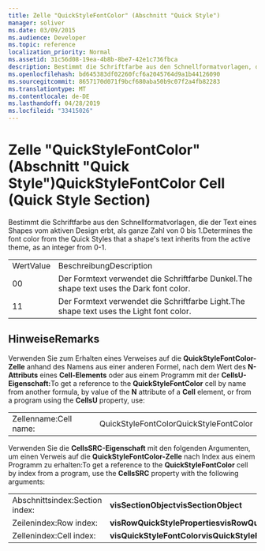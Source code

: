 ```yaml
---
title: Zelle "QuickStyleFontColor" (Abschnitt "Quick Style")
manager: soliver
ms.date: 03/09/2015
ms.audience: Developer
ms.topic: reference
localization_priority: Normal
ms.assetid: 31c56d08-19ea-4b8b-8be7-42e1c736fbca
description: Bestimmt die Schriftfarbe aus den Schnellformatvorlagen, die der Text eines Shapes vom aktiven Design erbt, als ganze Zahl von 0 bis 1.
ms.openlocfilehash: bd645383df02260fcf6a2045764d9a1b44126090
ms.sourcegitcommit: 8657170d071f9bcf680aba50b9c07f2a4fb82283
ms.translationtype: MT
ms.contentlocale: de-DE
ms.lasthandoff: 04/28/2019
ms.locfileid: "33415026"
---
```

# <a name="quickstylefontcolor-cell-quick-style-section"></a><span data-ttu-id="437da-103">Zelle "QuickStyleFontColor" (Abschnitt "Quick Style")</span><span class="sxs-lookup"><span data-stu-id="437da-103">QuickStyleFontColor Cell (Quick Style Section)</span></span>

<span data-ttu-id="437da-104">Bestimmt die Schriftfarbe aus den Schnellformatvorlagen, die der Text eines Shapes vom aktiven Design erbt, als ganze Zahl von 0 bis 1.</span><span class="sxs-lookup"><span data-stu-id="437da-104">Determines the font color from the Quick Styles that a shape's text inherits from the active theme, as an integer from 0-1.</span></span> 
  
|||
|:-----|:-----|
|<span data-ttu-id="437da-105">Wert</span><span class="sxs-lookup"><span data-stu-id="437da-105">Value</span></span>  <br/> |<span data-ttu-id="437da-106">Beschreibung</span><span class="sxs-lookup"><span data-stu-id="437da-106">Description</span></span>  <br/> |
|<span data-ttu-id="437da-107">0</span><span class="sxs-lookup"><span data-stu-id="437da-107">0</span></span>  <br/> |<span data-ttu-id="437da-108">Der Formtext verwendet die Schriftfarbe Dunkel.</span><span class="sxs-lookup"><span data-stu-id="437da-108">The shape text uses the Dark font color.</span></span>  <br/> |
|<span data-ttu-id="437da-109">1</span><span class="sxs-lookup"><span data-stu-id="437da-109">1</span></span>  <br/> |<span data-ttu-id="437da-110">Der Formtext verwendet die Schriftfarbe Light.</span><span class="sxs-lookup"><span data-stu-id="437da-110">The shape text uses the Light font color.</span></span>  <br/> |
   
## <a name="remarks"></a><span data-ttu-id="437da-111">Hinweise</span><span class="sxs-lookup"><span data-stu-id="437da-111">Remarks</span></span>

<span data-ttu-id="437da-112">Verwenden Sie zum Erhalten eines Verweises auf die **QuickStyleFontColor-Zelle** anhand des Namens aus einer anderen Formel, nach dem Wert des **N-Attributs** eines **Cell-Elements** oder aus einem Programm mit der **CellsU-Eigenschaft:**</span><span class="sxs-lookup"><span data-stu-id="437da-112">To get a reference to the **QuickStyleFontColor** cell by name from another formula, by value of the **N** attribute of a **Cell** element, or from a program using the **CellsU** property, use:</span></span> 
  
|||
|:-----|:-----|
| <span data-ttu-id="437da-113">Zellenname:</span><span class="sxs-lookup"><span data-stu-id="437da-113">Cell name:</span></span>  <br/> | <span data-ttu-id="437da-114">QuickStyleFontColor</span><span class="sxs-lookup"><span data-stu-id="437da-114">QuickStyleFontColor</span></span>  <br/> |
   
<span data-ttu-id="437da-115">Verwenden Sie die **CellsSRC-Eigenschaft** mit den folgenden Argumenten, um einen Verweis auf die **QuickStyleFontColor-Zelle** nach Index aus einem Programm zu erhalten:</span><span class="sxs-lookup"><span data-stu-id="437da-115">To get a reference to the **QuickStyleFontColor** cell by index from a program, use the **CellsSRC** property with the following arguments:</span></span> 
  
|||
|:-----|:-----|
| <span data-ttu-id="437da-116">Abschnittsindex:</span><span class="sxs-lookup"><span data-stu-id="437da-116">Section index:</span></span>  <br/> |<span data-ttu-id="437da-117">**visSectionObject**</span><span class="sxs-lookup"><span data-stu-id="437da-117">**visSectionObject**</span></span> <br/> |
| <span data-ttu-id="437da-118">Zeilenindex:</span><span class="sxs-lookup"><span data-stu-id="437da-118">Row index:</span></span>  <br/> |<span data-ttu-id="437da-119">**visRowQuickStyleProperties**</span><span class="sxs-lookup"><span data-stu-id="437da-119">**visRowQuickStyleProperties**</span></span> <br/> |
| <span data-ttu-id="437da-120">Zellenindex:</span><span class="sxs-lookup"><span data-stu-id="437da-120">Cell index:</span></span>  <br/> |<span data-ttu-id="437da-121">**visQuickStyleFontColor**</span><span class="sxs-lookup"><span data-stu-id="437da-121">**visQuickStyleFontColor**</span></span> <br/> |
   


